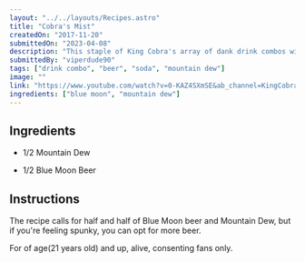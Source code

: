 ```yaml
---
layout: "../../layouts/Recipes.astro"
title: "Cobra's Mist"
createdOn: "2017-11-20"
submittedOn: "2023-04-08"
description: "This staple of King Cobra's array of dank drink combos will have the Goth girls saying 'That goth guy mixing beer and soda together smells good'."
submittedBy: "viperdude90"
tags: ["drink combo", "beer", "soda", "mountain dew"]
image: ""
link: "https://www.youtube.com/watch?v=0-KAZ4SXmSE&ab_channel=KingCobraJFS"
ingredients: ["blue moon", "mountain dew"]
---
```


## Ingredients

- 1/2 Mountain Dew

- 1/2 Blue Moon Beer

## Instructions

The recipe calls for half and half of Blue Moon beer and Mountain Dew, but if you're feeling spunky, you can opt for more beer.

For of age(21 years old) and up, alive, consenting fans only.
